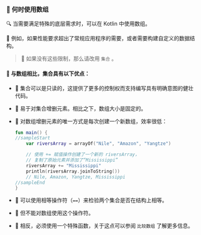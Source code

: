 ### 🤨 何时使用数组

🔍 当需要满足特殊的底层需求时，可以在 Kotlin 中使用数组。

🚀 例如，如果性能要求超出了常规应用程序的需要，或者需要构建自定义的数据结构。

>🔧 如果没有这些限制，那么请改用 `集合` 。

#### 🌟 与数组相比，集合具有以下优点：

* 📖 集合可以是只读的，这提供了更多的控制权而支持编写具有明确意图的健壮代码。

* 🔄 易于对集合增删元素。相比之下，数组大小是固定的。 

* 🐢 对数组增删元素的唯一方式是每次创建一个新数组，效率很低：

  ```kotlin
  fun main() {
  //sampleStart
      var riversArray = arrayOf("Nile", "Amazon", "Yangtze")

      // 使用 += 赋值操作创建了一个新的 riversArray，
      // 复制了原始元素并添加了“Mississippi”
      riversArray += "Mississippi"
      println(riversArray.joinToString())
      // Nile, Amazon, Yangtze, Mississippi
  //sampleEnd
  }
  ```


* 🧐 可以使用相等操作符（`==`）来检验两个集合是否在结构上相等。

* 🚫 但不能对数组使用这个操作符。 

* 🔧 相反，必须使用一个特殊函数，关于这点可以参阅 `比较数组` 了解更多信息。
